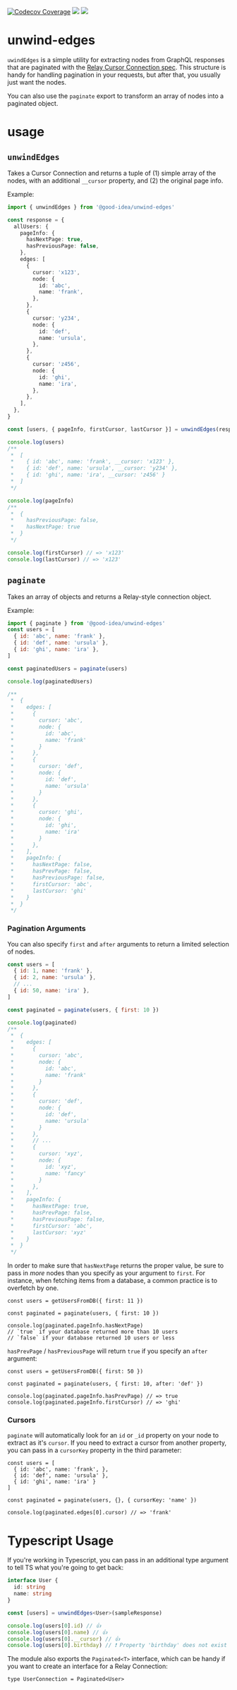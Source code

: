 [![Codecov Coverage](https://img.shields.io/codecov/c/github/good-idea/unwind-edges/master.svg?style=flat-square)](https://codecov.io/gh/good-idea/unwind-edges/) ![](https://img.badgesize.io/https://unpkg.com/@good-idea/unwind-edges/lib/index.js.svg) ![](https://img.badgesize.io/https://unpkg.com/@good-idea/unwind-edges/lib/index.js.svg?compression=gzip)

# unwind-edges

`uwindEdges` is a simple utility for extracting nodes from GraphQL responses that are paginated with the [Relay Cursor Connection spec](https://facebook.github.io/relay/graphql/connections.htm). This structure is handy for handling pagination in your requests, but after that, you usually just want the nodes.

You can also use the `paginate` export to transform an array of nodes into a paginated object.

# usage

## `unwindEdges`

Takes a Cursor Connection and returns a tuple of (1) simple array of the nodes, with an additional `__cursor` property, and (2) the original page info.

Example:

```ts
import { unwindEdges } from '@good-idea/unwind-edges'

const response = {
  allUsers: {
    pageInfo: {
      hasNextPage: true,
      hasPreviousPage: false,
    },
    edges: [
      {
        cursor: 'x123',
        node: {
          id: 'abc',
          name: 'frank',
        },
      },
      {
        cursor: 'y234',
        node: {
          id: 'def',
          name: 'ursula',
        },
      },
      {
        cursor: 'z456',
        node: {
          id: 'ghi',
          name: 'ira',
        },
      },
    ],
  },
}

const [users, { pageInfo, firstCursor, lastCursor }] = unwindEdges(response.allUsers)

console.log(users)
/**
 *  [
 *    { id: 'abc', name: 'frank', __cursor: 'x123' },
 *    { id: 'def', name: 'ursula', __cursor: 'y234' },
 *    { id: 'ghi', name: 'ira', __cursor: 'z456' }
 *  ]
 */

console.log(pageInfo)
/**
 *  {
 *    hasPreviousPage: false,
 *    hasNextPage: true
 *  }
 */

console.log(firstCursor) // => 'x123'
console.log(lastCursor) // => 'x123'
```

## `paginate`

Takes an array of objects and returns a Relay-style connection object.

Example:

```js
import { paginate } from '@good-idea/unwind-edges'
const users = [
  { id: 'abc', name: 'frank' },
  { id: 'def', name: 'ursula' },
  { id: 'ghi', name: 'ira' },
]

const paginatedUsers = paginate(users)

console.log(paginatedUsers)

/**
 *  {
 *    edges: [
 *      {
 *        cursor: 'abc',
 *        node: {
 *          id: 'abc',
 *          name: 'frank'
 *        }
 *      },
 *      {
 *        cursor: 'def',
 *        node: {
 *          id: 'def',
 *          name: 'ursula'
 *        }
 *      },
 *      {
 *        cursor: 'ghi',
 *        node: {
 *          id: 'ghi',
 *          name: 'ira'
 *        }
 *      },
 *    ],
 *    pageInfo: {
 *      hasNextPage: false,
 *      hasPrevPage: false,
 *      hasPreviousPage: false,
 *      firstCursor: 'abc',
 *      lastCursor: 'ghi'
 *    }
 *  }
 */
```

### Pagination Arguments

You can also specify `first` and `after` arguments to return a limited selection of nodes.

```js
const users = [
  { id: 1, name: 'frank' },
  { id: 2, name: 'ursula' },
  // ...
  { id: 50, name: 'ira' },
]

const paginated = paginate(users, { first: 10 })

console.log(paginated)
/**
 *  {
 *    edges: [
 *      {
 *        cursor: 'abc',
 *        node: {
 *          id: 'abc',
 *          name: 'frank'
 *        }
 *      },
 *      {
 *        cursor: 'def',
 *        node: {
 *          id: 'def',
 *          name: 'ursula'
 *        }
 *      },
 *      // ...
 *      {
 *        cursor: 'xyz',
 *        node: {
 *          id: 'xyz',
 *          name: 'fancy'
 *        }
 *      },
 *    ],
 *    pageInfo: {
 *      hasNextPage: true,
 *      hasPrevPage: false,
 *      hasPreviousPage: false,
 *      firstCursor: 'abc',
 *      lastCursor: 'xyz'
 *    }
 *  }
 */
```

In order to make sure that `hasNextPage` returns the proper value, be sure to pass in _more_ nodes than you specify as your argument to `first`. For instance, when fetching items from a database, a common practice is to overfetch by one.

```
const users = getUsersFromDB({ first: 11 })

const paginated = paginate(users, { first: 10 })

console.log(paginated.pageInfo.hasNextPage)
// `true` if your database returned more than 10 users
// `false` if your database returned 10 users or less
```

`hasPrevPage` / `hasPreviousPage` will return `true` if you specify an `after` argument:

```
const users = getUsersFromDB({ first: 50 })

const paginated = paginate(users, { first: 10, after: 'def' })

console.log(paginated.pageInfo.hasPrevPage) // => true
console.log(paginated.pageInfo.firstCursor) // => 'ghi'
```

### Cursors

`paginate` will automatically look for an `id` or `_id` property on your node to extract as it's `cursor`. If you need to extract a cursor from another property, you can pass in a `cursorKey` property in the third parameter:

```
const users = [
  { id: 'abc', name: 'frank', },
  { id: 'def', name: 'ursula' },
  { id: 'ghi', name: 'ira' }
]

const paginated = paginate(users, {}, { cursorKey: 'name' })

console.log(paginated.edges[0].cursor) // => 'frank'
```

# Typescript Usage

If you're working in Typescript, you can pass in an additional type argument to tell TS what you're going to get back:

```ts
interface User {
  id: string
  name: string
}

const [users] = unwindEdges<User>(sampleResponse)

console.log(users[0].id) // 👍
console.log(users[0].name) // 👍
console.log(users[0].__cursor) // 👍
console.log(users[0].birthday) // ❗️ Property 'birthday' does not exist on type 'NodeWithCursor<User>'.
```

The module also exports the `Paginated<T>` interface, which can be handy if you want to create an interface for a Relay Connection:

```
type UserConnection = Paginated<User>
```
